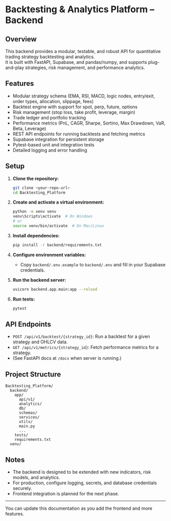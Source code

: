 # Backtesting & Analytics Platform – Backend

## Overview

This backend provides a modular, testable, and robust API for quantitative trading strategy backtesting and analytics.  
It is built with FastAPI, Supabase, and pandas/numpy, and supports plug-and-play strategies, risk management, and performance analytics.

## Features

- Modular strategy schema (EMA, RSI, MACD, logic nodes, entry/exit, order types, allocation, slippage, fees)
- Backtest engine with support for spot, perp, future, options
- Risk management (stop loss, take profit, leverage, margin)
- Trade ledger and portfolio tracking
- Performance metrics (PnL, CAGR, Sharpe, Sortino, Max Drawdown, VaR, Beta, Leverage)
- REST API endpoints for running backtests and fetching metrics
- Supabase integration for persistent storage
- Pytest-based unit and integration tests
- Detailed logging and error handling

## Setup

1. **Clone the repository:**
   ```sh
   git clone <your-repo-url>
   cd Backtesting_Platform
   ```

2. **Create and activate a virtual environment:**
   ```sh
   python -m venv venv
   venv\Scripts\activate  # On Windows
   # or
   source venv/bin/activate  # On Mac/Linux
   ```

3. **Install dependencies:**
   ```sh
   pip install -r backend/requirements.txt
   ```

4. **Configure environment variables:**
   - Copy `backend/.env.example` to `backend/.env` and fill in your Supabase credentials.

5. **Run the backend server:**
   ```sh
   uvicorn backend.app.main:app --reload
   ```

6. **Run tests:**
   ```sh
   pytest
   ```

## API Endpoints

- `POST /api/v1/backtest/{strategy_id}`: Run a backtest for a given strategy and OHLCV data.
- `GET /api/v1/metrics/{strategy_id}`: Fetch performance metrics for a strategy.
- (See FastAPI docs at `/docs` when server is running.)

## Project Structure

```
Backtesting_Platform/
  backend/
    app/
      api/v1/
      analytics/
      db/
      schemas/
      services/
      utils/
      main.py
      ...
    tests/
    requirements.txt
  venv/
```

## Notes

- The backend is designed to be extended with new indicators, risk models, and analytics.
- For production, configure logging, secrets, and database credentials securely.
- Frontend integration is planned for the next phase.

---

You can update this documentation as you add the frontend and more features. 